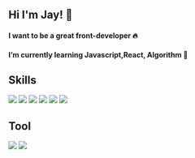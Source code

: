 

<h2>Hi I'm Jay! 👋</h2>
<h4>I want to be a great front-developer 🔥</h4>
<h4>I’m currently learning Javascript,React, Algorithm 🌱</h4>

<h2><b>Skills</b></h2>
<div>
  <p>
    <img src="https://img.shields.io/badge/HTML5-E34F26?style=flat-square&logo=HTML5&logoColor=white"/>
    <img src="https://img.shields.io/badge/CSS-1572B6?style=flat-square&logo=CSS3&logoColor=white"/>
    <img src="https://img.shields.io/badge/javascript-F7DF1E?style=flat-square&logo=JavaScript&logoColor=white"/>
    <img src="https://img.shields.io/badge/react.js-61DAFB?style=flat-square&logo=React&logoColor=white"/>
    <img src="https://img.shields.io/badge/node.js-339933?style=flat-square&logo=Node.js&logoColor=white"/>
    <img src="https://img.shields.io/badge/git-F05032?style=flat-square&logo=Git&logoColor=white"/>
  </p>
  <h2><b>Tool</b></h2>
  <p>
    <img src="https://img.shields.io/badge/Visual Studio Code-007ACC?style=flat-square&logo=VisualStudioCode&logoColor=white"/>
    <img src="https://img.shields.io/badge/Git hub-181717?style=flat-square&logo=Github&logoColor=white"/>
  </p>
</div>

